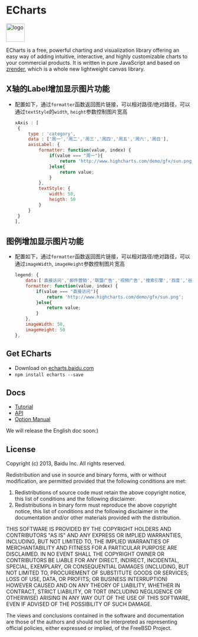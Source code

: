 # ECharts

<a href="http://echarts.baidu.com">
    <img style="vertical-align: top;" src="./asset/logo.png?raw=true" alt="logo" height="50px">
</a>

ECharts is a free, powerful charting and visualization library offering an easy way of adding intuitive, interactive, and highly customizable charts to your commercial products. It is written in pure JavaScript and based on <a href="https://github.com/ecomfe/zrender">zrender</a>, which is a whole new lightweight canvas library.

## X轴的Label增加显示图片功能

+ 配置如下，通过`formatter`函数返回图片链接，可以相对路径/绝对路径，可以通过``textStyle``的``width``, ``height``参数控制图片宽高

	```javascript
	xAxis : [
	 {
	     type : 'category',
	     data : ['周一','周二','周三','周四','周五','周六','周日'],
	     axisLabel: {
	         formatter: function(value, index) {
	             if(value === "周一"){
	                 return 'http://www.highcharts.com/demo/gfx/sun.png';
	             }else{
	                 return value;
	             }
	         },
	         textStyle: {
	             width: 50,
	             heigth: 50
	         }
	     }
	 }
	],
	```
## 图例增加显示图片功能

+ 配置如下，通过`formatter`函数返回图片链接，可以相对路径/绝对路径，可以通过``imageWidth``, ``imageHeight``参数控制图片宽高

	```javascript
	legend: {
        data:['直接访问','邮件营销','联盟广告','视频广告','搜索引擎','百度','谷歌','必应','其他'],
        formatter: function(value, index) {
            if(value === "直接访问"){
                return 'http://www.highcharts.com/demo/gfx/sun.png';
            }else{
                return value;
            }
        },
        imageWidth: 50,
        imageHeight: 50
    },
	```

## Get ECharts

+ Download on [echarts.baidu.com](http://echarts.baidu.com/download.html)
+ `npm install echarts --save`

## Docs

+ [Tutorial](http://echarts.baidu.com/tutorial.html)
+ [API](http://echarts.baidu.com/api.html)
+ [Option Manual](http://echarts.baidu.com/option.html)

We will release the English doc soon:)

## License
Copyright (c) 2013, Baidu Inc.
All rights reserved.

Redistribution and use in source and binary forms, with or without
modification, are permitted provided that the following conditions are met:

1. Redistributions of source code must retain the above copyright notice, this
   list of conditions and the following disclaimer.
2. Redistributions in binary form must reproduce the above copyright notice,
   this list of conditions and the following disclaimer in the documentation
   and/or other materials provided with the distribution.

THIS SOFTWARE IS PROVIDED BY THE COPYRIGHT HOLDERS AND CONTRIBUTORS "AS IS" AND
ANY EXPRESS OR IMPLIED WARRANTIES, INCLUDING, BUT NOT LIMITED TO, THE IMPLIED
WARRANTIES OF MERCHANTABILITY AND FITNESS FOR A PARTICULAR PURPOSE ARE
DISCLAIMED. IN NO EVENT SHALL THE COPYRIGHT OWNER OR CONTRIBUTORS BE LIABLE FOR
ANY DIRECT, INDIRECT, INCIDENTAL, SPECIAL, EXEMPLARY, OR CONSEQUENTIAL DAMAGES
(INCLUDING, BUT NOT LIMITED TO, PROCUREMENT OF SUBSTITUTE GOODS OR SERVICES;
LOSS OF USE, DATA, OR PROFITS; OR BUSINESS INTERRUPTION) HOWEVER CAUSED AND
ON ANY THEORY OF LIABILITY, WHETHER IN CONTRACT, STRICT LIABILITY, OR TORT
(INCLUDING NEGLIGENCE OR OTHERWISE) ARISING IN ANY WAY OUT OF THE USE OF THIS
SOFTWARE, EVEN IF ADVISED OF THE POSSIBILITY OF SUCH DAMAGE.

The views and conclusions contained in the software and documentation are those
of the authors and should not be interpreted as representing official policies,
either expressed or implied, of the FreeBSD Project.
